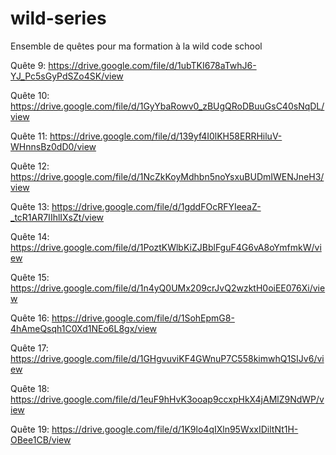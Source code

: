 # wild-series

Ensemble de quêtes pour ma formation à la wild code school

Quête 9:
https://drive.google.com/file/d/1ubTKI678aTwhJ6-YJ_Pc5sGyPdSZo4SK/view

Quête 10:
https://drive.google.com/file/d/1GyYbaRowv0_zBUgQRoDBuuGsC40sNqDL/view

Quête 11:
https://drive.google.com/file/d/139yf4I0lKH58ERRHiluV-WHnnsBz0dD0/view

Quête 12:
https://drive.google.com/file/d/1NcZkKoyMdhbn5noYsxuBUDmIWENJneH3/view

Quête 13:
https://drive.google.com/file/d/1gddFOcRFYIeeaZ-_tcR1AR7IIhlIXsZt/view

Quête 14:
https://drive.google.com/file/d/1PoztKWlbKiZJBblFguF4G6vA8oYmfmkW/view

Quête 15:
https://drive.google.com/file/d/1n4yQ0UMx209crJvQ2wzktH0oiEE076Xi/view

Quête 16:
https://drive.google.com/file/d/1SohEpmG8-4hAmeQsqh1C0Xd1NEo6L8gx/view

Quête 17:
https://drive.google.com/file/d/1GHgvuviKF4GWnuP7C558kimwhQ1SIJv6/view

Quête 18:
https://drive.google.com/file/d/1euF9hHvK3ooap9ccxpHkX4jAMlZ9NdWP/view

Quête 19:
https://drive.google.com/file/d/1K9lo4qIXln95WxxIDiltNt1H-OBee1CB/view